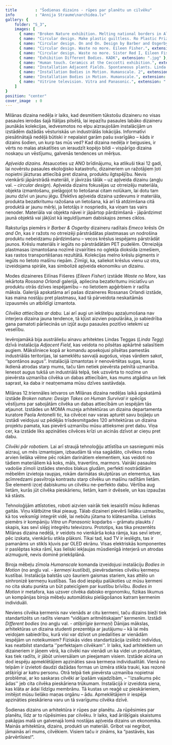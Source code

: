 ```yaml
---
title        : "Šodienas dizains - rūpes par planētu un cilvēku"
info         : "Annija Straume\narchidea.lv"
gallery: {
    folder: "S_3",
    images: [
      { name: "Broken Nature exhibition. Melting national borders in Alps. Paola Antonelli", extension: ".jpg" },
      { name: "Circular design. Make plastic guiltless. Ro Plastic Prize. Rossana Orlandi", extension: ".jpg" },
      { name: "Circular design. On and On. Design by Barber and Osgerby for Emeco", extension: ".jpg" },
      { name: "Circular design. Waste no more. Eileen Fisher.", extension: ".jpg" },
      { name: "Circular design. Waste no more. Sister Red I, Eileen Fisher.", extension: ".jpg" },
      { name: "Exhibition Different Bodies. KADK", extension: ".jpg" },
      { name: "Human touch. Ceramics at the Ceccotti exhibition.", extension: ".jpg" },
      { name: "Installation Adjacent Fields. Spontaneous plants. Linda Tegg", extension: ".jpg" },
      { name: "Installation Bodies in Motion. Humanscale. 2", extension: ".gif" },
      { name: "Installation Bodies in Motion. Humanscale.", extension: ".jpg" },
      { name: "Vitrine television. Vitra and Panasonic.", extension: ".jpg" }
    ]
}
position: "center"
cover_image  : 0
---
```

<p>Milānas dizaina nedēļa ir laiks, kad desmitiem tūkstošu dizaineru no visas pasaules ierodas šajā Itālijas pilsētā, lai iepazītu pasaules labāko dizaineru jaunākās kolekcijas, iedvesmotos no elpu aizraujošām instalācijām un izstādēm dažādās vēsturiskās un industriālās lokācijās. Informatīvi piesātinātajā nedēļā būtiski ir nepalaist garām pašu svarīgāko – kāds ir dizains šodien, un kurp tas mūs ved? Kad dizaina nedēļa ir beigusies, ir vērts no malas atskatīties un ieraudzīt kopējo bildi – vispārīgo dizaina noskaņu un vēstījumu, galvenās tendences un mērķus.

<em>Apļveida dizains.</em> Atsaucoties uz ANO brīdinājumu, ka atlikuši tikai 12 gadi, lai novērstu pasaules ekoloģisko katastrofu, dizaineriem un ražotājiem ļoti nopietni jāizturas attiecībā pret dizaina, produktu ilgtspējību. Nevis vienkārši jāpārstrādā materiāli, ir jāvirzās tālāk – uz apļveida dizainu (angļu val. – <em>circular design</em>). Apļveida dizains fokusējas uz otrreizēju materiāla, objekta izmantošanu, pielāgojot to lietošanai citam nolūkam, lai dotu tam jaunu dzīvi un jaunu jēgu. Efektīvs apļveida dizaina uzdevums ir materiāla, produkta bezatkritumu ražošana un lietošana, kā arī tā atdzimšana citā produktā ar jaunu mērķi, ja lietotājs ir nospriedis, ka viņam tas vairs nenoder. Materiāla vai objekta nāvei ir jāpārtop pārdzimšanā - jāpārdzimst jaunā objektā vai jākļūst kā ieguldījumam dabiskajos zemes ciklos.

Raksturīgs piemērs ir <em>Barber & Osgerby</em> dizaineru radītais <em>Emeco</em> krēsls <em>On and On</em>, kas ir ražots no otrreizēji pārstrādātas plastmasas un nodrošina produktu nebeidzamu pārdzimšanu – vecos krēslus iespējams pārstrādāt jaunos. Krēslu materiāls ir iegūts no pārstrādātām PET pudelēm. Otrreizēja plastmasas izmantošana nozīmē izvairīties no oglekļa dioksīda izmešiem, kas rastos transportēšanas rezultātā. Kolekcijas melno krēslu pigments ir iegūts no lietoto mašīnu riepām. Zīmīgi, ka, saliekot krēslus vienu uz otra, izveidojama spirāle, kas simbolizē apļveida ekonomiku un dizainu.

Modes dizaineres Eilīnas Fišeres (<em>Eileen Fisher</em>) izstāde <em>Waste no More</em>, kas iekārtota <em>Rossana Orlandi</em> galerijā, apliecina bezatkritumu iniciatīvu un produktu otrās dzīves iespējamību – no lietotiem apģērbiem ir radīta māksla. Galerijā apskatāma arī pašas dizaineres Rossanas Orlandi izstāde, kas maina nostāju pret plastmasu, kad tā pārveidota neskaitāmās izpausmēs un atbildīgi izmantota.

<em>Cilvēka attiecības ar dabu.</em> Lai arī augi un iekštelpu apzaļumošana nav interjera dizaina jauna tendence, tā kļūst aizvien populārāka, jo sabiedrība gana pamatoti pārliecinās un izjūt augu pasaules pozitīvo ietekmi uz veselību.

Ievērojamākā bija austrāliešu ainavu arhitektes Lindas Teggas (<em>Linda Tegg</em>) dzīvā instalācija <em>Adjacent Field</em>, kas veidota no pilsētas apkārtnē salasītiem augiem. Māksliniece kopā ar komandu apsekojusi pilsētas pamestās industriālās teritorijas, lai sameklētu savvaļā augošus, viņas vārdiem sakot, ‘’spontānos augus’’. Instalācijā izmantotas ir nenovērtētas sugas, kuras ikdienā atrodas starp mums, taču tām netiek pievērsta pelnītā uzmanība. Ienesot augus tukšā un industriālā telpā, tiek uzsvērta to nozīme un pievērsta uzmanība  cilvēka un dabas attiecībām, kas mums atgādina un liek saprast, ka daba ir neatņemama mūsu dzīves sastāvdaļa.

Milānas 12.triennāles ietvaros un Milānas dizaina nedēļas laikā apskatāmā izstāde <em>Broken nature: Design Takes on Human Survival</em> ir spēcīgs vēstījums par sabojātām cilvēka un dabas attiecībām un iespējām tās atjaunot. Izstādes un MOMA muzeja arhitektūras un dizaina departamenta kuratore Paola Antonelli tic, ka cilvēcei nav varas apturēt savu bojāeju un izstādi veidojusi uz pēdējās trīsdesmitgades 120 arhitektūras un dizaina projektu pamata, kas pievērš uzmanību mūsu attieksmei pret dabu. Viņa cer, ka izstāde liks apzināties cilvēces krīzi un aicinās dzīvot ar cieņu pret dabu.

<em>Cilvēki pār robotiem.</em> Lai arī straujā tehnoloģiju attīstība un sasniegumi mūs aizrauj, un mēs izmantojam, izbaudām tā visa sagādāto, cilvēkos rodas arvien lielāka vēlme pēc rokām darinātiem elementiem, kas veidoti no tādiem materiāliem kā koks, māls, travertīns, marmors. Vairāki pasaules vadošie zīmoli izstādes stendos blakus gludām, perfekti nostrādātām mēbelēm izvietoja raupjas, rokām darinātas skulptūras un elementus, kas acīmredzami pasvītroja kontrastu starp cilvēku un mašīnu radītām lietām. Šie elementi izceļ dabiskumu un cilvēku ne-perfekto dabu. Vērtība aug lietām, kurās jūt cilvēka pieskārienu, lietām, kam ir dvēsele, un kas izpaužas kā stāsts.

Tehnoloģijām attīstoties, roboti aizvien vairāk tiek iesaistīti mūsu ikdienas gaitās. Viņu klātbūtne tikai pieaug. Tālab dizaineri pievērš lielāku uzmanību, kā tos veiksmīgi integrēt vidē, lai nebūtu jūtama to klātesamība. Lielisks piemērs ir kompāniju <em>Vitra</em> un <em>Panasonic</em> kopdarbs – grāmatu plaukts / skapis, kas sevī slēpj integrētu televizoru. Prototips, kas tika prezentēts Milānas dizaina nedēļā, ir veidots no vienkārša koka rāmja, kas sevī ietver, pēc izskata, vienkāršu stikla plāksni. Tikai tad, kad TV ir ieslēgts, tas ir pamanāms un stikls kļuvis par OLED ekrānu. Visas elektriskās komponentes ir paslēptas koka rāmī, kas lieliski iekļaujas mūsdienīgā interjerā un atrodas aizmugurē, nevis dominē priekšplānā.

Biroja mēbeļu zīmola <em>Humanscale</em> komanda izveidojusi instalāciju <em>Bodies in Motion</em> (no angļu val. - <em>ķermeņi kustībā</em>), pievērsdamies cilvēku ķermeņu kustībai. Instalācija balstās uzo šauriem gaismas stariem, kas attēlo un sinhronizē ķermeņu kustības. Tas dod iespēju palūkoties uz mūsu ķermeni no cita skatu punkta un būt pateicīgiem par kustību brīvību. <em>Bodies in Motion</em> ir metafora, kas uzsver cilvēka dabisko ergonomiku, fizikas likumus un kompānijas biroja mēbeļu automātisku pielāgošanos katram ķermenim individuāli.

Neviens cilvēka ķermenis nav vienāds ar citu ķermeni, taču dizains bieži tiek standartizēts un radīts vienam “vidējam aritmētiskajam” ķermenim. Izstādi <em>Different bodies</em> (no angļu val. - <em>atšķirīgie ķermeņi</em>) Dānijas mākslas, arhitektūras un dizaina studenti prezentēja ar jautājumu – kā lai mēs veidojam sabiedrību, kurā visi var dzīvot un piedalīties ar vienādām iespējām un noteikumiem? Fiziskās vides standartizācija izslēdz indivīdus, kas neatbilst standarta ''perfektajam cilvēkam''. Ir laiks, kad arhitektiem un dizaineriem ir jāņem vērā, ka cilvēki nav vienādi un ka videi un produktam, kas tiek radīts, ir jābūt universālam un pieejamam visiem. Izstāde aicina un dod iespēju apmeklētājiem apzināties sava ķermeņa individualitāti. Vienā no telpām ir izvietoti daudzi dažādas formas un izmēra stikla trauki, kas rezonē atšķirīgi ar katru personu. Otrā telpā tiek pievērsta uzmanība nopietnai problēmai, ar ko saskaras cilvēki ar īpašām vajadzībām, – ''izsalkums pēc ādas'' jeb cita cilvēka pieskāriena trūkumam. Instalācijā ir izveidota siena, kas klāta ar ādai līdzīgu membrānu. Tā kustas un reaģē uz pieskārieniem, imitējot mūsu lielāko maņas orgānu – ādu. Apmeklētājiem ir iespēja apzināties pieskāriena varu un tā svarīgumu cilvēka dzīvē.

Šodienas dizains un arhitektūra ir rūpes par planētu. Ja rūpēsimies par planētu, līdz ar to rūpēsimies par cilvēku. Ir laiks, kad ārišķīgais skaistums pakāpjas malā un galvenajā lomā nostājas apļveida dizains un ekonomika. Mainās arhitektūra, dizains, produkti un materiāli. Gribot vai negribot, jāmainās arī mums, cilvēkiem. Visiem taču ir zināms, ka “pastāvēs, kas pārvērtīsies!”.</p>
